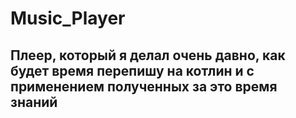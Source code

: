 # Music_Player
## Плеер, который я делал очень давно, как будет время перепишу на котлин и с применением полученных за это время знаний
